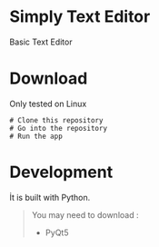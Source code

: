 ﻿# Simply Text Editor

Basic Text Editor

# Download
 
 Only tested on Linux
```
# Clone this repository
# Go into the repository
# Run the app
```

# Development

İt is built with  Python.

> You may need to download : 
> - PyQt5


